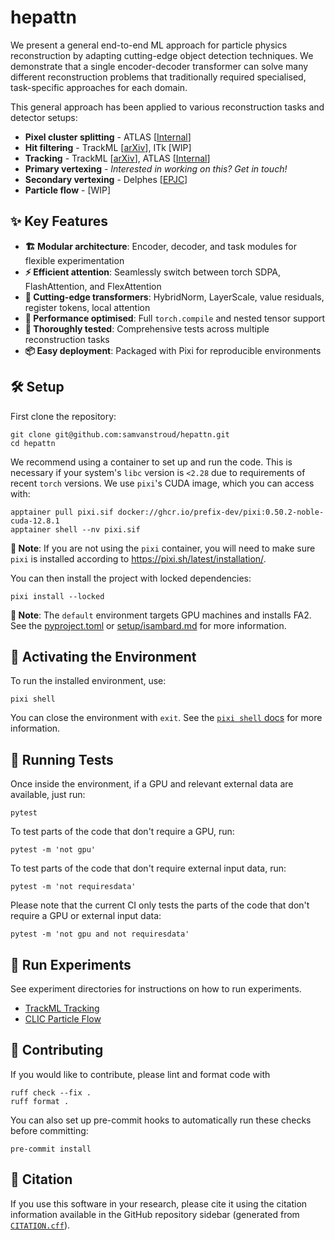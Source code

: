 # hepattn

We present a general end-to-end ML approach for particle physics reconstruction by adapting cutting-edge object detection techniques.
We demonstrate that a single encoder-decoder transformer can solve many different reconstruction problems that traditionally required specialised, task-specific approaches for each domain.

This general approach has been applied to various reconstruction tasks and detector setups:

- **Pixel cluster splitting** - ATLAS [[Internal][tide]]
- **Hit filtering** - TrackML [[arXiv][trackml]], ITk [WIP]
- **Tracking** - TrackML [[arXiv][trackml]], ATLAS [[Internal][tide]]
- **Primary vertexing** - *Interested in working on this? Get in touch!*
- **Secondary vertexing** - Delphes [[EPJC][vertexing]]
- **Particle flow** - [WIP]

[tide]: https://indico.cern.ch/event/1550297/contributions/6559827/
[trackml]: https://arxiv.org/abs/2411.07149
[vertexing]: https://link.springer.com/article/10.1140/epjc/s10052-024-13374-5

## ✨ Key Features

- **🏗️ Modular architecture**: Encoder, decoder, and task modules for flexible experimentation
- **⚡ Efficient attention**: Seamlessly switch between torch SDPA, FlashAttention, and FlexAttention
- **🔬 Cutting-edge transformers**: HybridNorm, LayerScale, value residuals, register tokens, local attention
- **🚀 Performance optimised**: Full `torch.compile` and nested tensor support
- **🧪 Thoroughly tested**: Comprehensive tests across multiple reconstruction tasks
- **📦 Easy deployment**: Packaged with Pixi for reproducible environments


## 🛠️ Setup

First clone the repository:

```shell
git clone git@github.com:samvanstroud/hepattn.git
cd hepattn
```

We recommend using a container to set up and run the code.
This is necessary if your system's `libc` version is `<2.28` 
due to requirements of recent `torch` versions.
We use `pixi`'s CUDA image, which you can access with:

```shell
apptainer pull pixi.sif docker://ghcr.io/prefix-dev/pixi:0.50.2-noble-cuda-12.8.1
apptainer shell --nv pixi.sif
```

**📝 Note**: If you are not using the `pixi` container, you will need to make sure 
`pixi` is installed according to https://pixi.sh/latest/installation/. 

You can then install the project with locked dependencies:

```shell
pixi install --locked
```

**📝 Note**: The `default` environment targets GPU machines and installs FA2.
See the [pyproject.toml](pyproject.toml) or [setup/isambard.md](setup/isambard.md)
for more information.

## 🌟 Activating the Environment

To run the installed environment, use:

```shell
pixi shell
```

You can close the environment with `exit`.
See the [`pixi shell` docs](https://pixi.sh/latest/reference/cli/pixi/shell/) for more information.

## 🧪 Running Tests

Once inside the environment, if a GPU and relevant external data are available, just run: 

```shell
pytest
```

To test parts of the code that don't require a GPU, run:

```shell
pytest -m 'not gpu'
```

To test parts of the code that don't require external input data, run:

```shell
pytest -m 'not requiresdata'
```

Please note that the current CI only tests the parts of the code that don't require a GPU or external input data:

```shell
pytest -m 'not gpu and not requiresdata'
```

## 🏃 Run Experiments

See experiment directories for instructions on how to run experiments.

- [TrackML Tracking](src/hepattn/experiments/trackml/)
- [CLIC Particle Flow](src/hepattn/experiments/clic/)

## 🤝 Contributing

If you would like to contribute, please lint and format code with

```shell
ruff check --fix .
ruff format .
```

You can also set up pre-commit hooks to automatically run these checks before committing:

```shell
pre-commit install
```

## 📄 Citation

If you use this software in your research, please cite it using the citation information available in the GitHub repository sidebar (generated from [`CITATION.cff`](CITATION.cff)).
